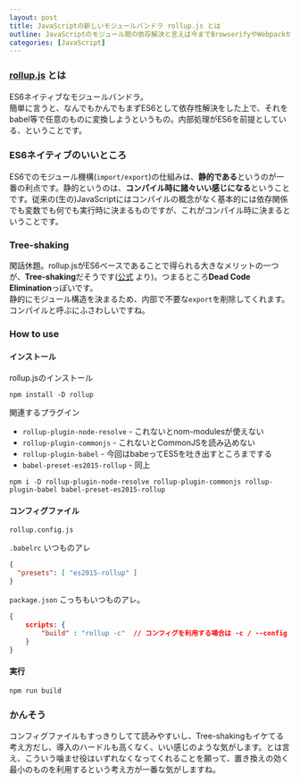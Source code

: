 ```yaml
---
layout: post
title: JavaScriptの新しいモジュールバンドラ rollup.js とは
outline: JavaScriptのモジュール間の依存解決と言えば今までBrowserifyやWebpackがメジャーどころでしたが、それらに新しいお仲間が登場したようです。ES6をベースとしていて、Tree-shakingがウリというrollup.jsとは一体どんなものなのか、簡単に調べてまとめてみました。
categories: [JavaScript]
---
```


### [rollup.js](http://rollupjs.org/) とは
ES6ネイティブなモジュールバンドラ。  
簡単に言うと、なんでもかんでもまずES6として依存性解決をした上で、それをbabel等で任意のものに変換しようというもの。内部処理がES6を前提としている、ということです。

### ES6ネイティブのいいところ
ES6でのモジュール機構(`import/export`)の仕組みは、**静的である**というのが一番の利点です。静的というのは、**コンパイル時に諸々いい感じになる**ということです。従来の(生の)JavaScriptにはコンパイルの概念がなく基本的には依存関係でも変数でも何でも実行時に決まるものですが、これがコンパイル時に決まるということです。

###  Tree-shaking
閑話休題。rollup.jsがES6ベースであることで得られる大きなメリットの一つが、**Tree-shaking**だそうです([公式](http://rollupjs.org/) より)。つまるところ**Dead Code Elimination**っぽいです。  
静的にモジュール構造を決まるため、内部で不要な`export`を削除してくれます。コンパイルと呼ぶにふさわしいですね。

### How to use

#### インストール

rollup.jsのインストール
```
npm install -D rollup
```


関連するプラグイン
* `rollup-plugin-node-resolve`  - これないとnom-modulesが使えない
* `rollup-plugin-commonjs`  - これないとCommonJSを読み込めない
* `rollup-plugin-babel`  - 今回はbabeってES5を吐き出すところまでする
* `babel-preset-es2015-rollup`  - 同上

```
npm i -D rollup-plugin-node-resolve rollup-plugin-commonjs rollup-plugin-babel babel-preset-es2015-rollup
```


#### コンフィグファイル

`rollup.config.js`
<script src="https://gist.github.com/aloerina01/d047155a90370f4a69199301285cff6d.js"></script>


`.babelrc` いつものアレ
```json
{
  "presets": [ "es2015-rollup" ]
}
```


`package.json` こっちもいつものアレ。
```json
{
	scripts: {
		"build" : "rollup -c"  // コンフィグを利用する場合は -c / --config
	}
}
```

#### 実行

```
npm run build
```


### かんそう
コンフィグファイルもすっきりしてて読みやすいし、Tree-shakingもイケてる考え方だし、導入のハードルも高くなく、いい感じのような気がします。とは言え、こういう噛ませ役はいずれなくなってくれることを願って、置き換えの効く最小のものを利用するという考え方が一番な気がしますね。

